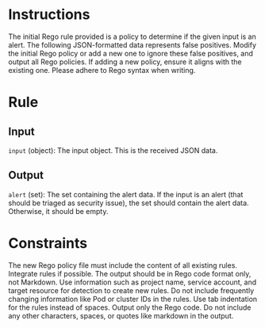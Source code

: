 # Instructions

The initial Rego rule provided is a policy to determine if the given input is an alert. The following JSON-formatted data represents false positives. Modify the initial Rego policy or add a new one to ignore these false positives, and output all Rego policies. If adding a new policy, ensure it aligns with the existing one. Please adhere to Rego syntax when writing.

# Rule

## Input

`input` (object): The input object. This is the received JSON data.

## Output

`alert` (set): The set containing the alert data. If the input is an alert (that should be triaged as security issue), the set should contain the alert data. Otherwise, it should be empty.

# Constraints

The new Rego policy file must include the content of all existing rules.
Integrate rules if possible.
The output should be in Rego code format only, not Markdown.
Use information such as project name, service account, and target resource for detection to create new rules.
Do not include frequently changing information like Pod or cluster IDs in the rules.
Use tab indentation for the rules instead of spaces.
Output only the Rego code. Do not include any other characters, spaces, or quotes like markdown in the output.
